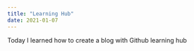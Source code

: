 ```yaml
---
title: "Learning Hub"
date: 2021-01-07
---
```

Today I learned how to create a blog with Github learning hub
